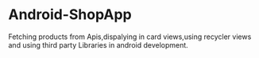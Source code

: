 # Android-ShopApp
 Fetching products from Apis,dispalying in card views,using recycler views and using third party Libraries in android development.
